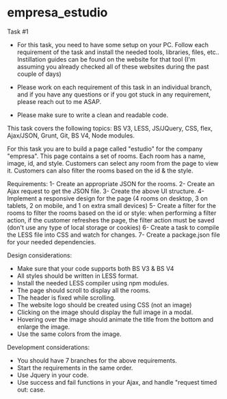 # empresa_estudio
Task #1

- For this task, you need to have some setup on your PC. Follow each requirement of the task and install the needed tools, libraries, files, etc.. Instillation guides can be found on the website for that tool (I'm assuming you already checked all of these websites during the past couple of days)

- Please work on each requirement of this task in an individual branch, and if you have any questions or if you got stuck in any requirement, please reach out to me ASAP. 

- Please make sure to write a clean and readable code.

This task covers the following topics: BS V3, LESS, JS/JQuery, CSS, flex, Ajax/JSON, Grunt, Git, BS V4, Node modules.

For this task you are to build a page called "estudio" for the company "empresa". This page contains a set of rooms. Each room has a name, image, id, and style. Customers can select any room from the page to view it. Customers can also filter the rooms based on the id & the style.


Requirements:
1- Create an appropriate JSON for the rooms.
2- Create an Ajax request to get the JSON file.
3- Create the above UI structure.
4- Implement a responsive design for the page (4 rooms on desktop, 3 on tablets, 2 on mobile, and 1 on extra small devices)
5- Create a filter for the rooms to filter the rooms based on the id or style: when performing a filter action, if the customer refreshes the page, the filter action must be saved (don't use any type of local storage or cookies)
6- Create a task to compile the LESS file into CSS and watch for changes.
7- Create a package.json file for your needed dependencies.

Design considerations:
- Make sure that your code supports both BS V3 & BS V4
- All styles should be written in LESS format.
- Install the needed LESS compiler using npm modules.
- The page should scroll to display all the rooms.
- The header is fixed while scrolling.
- The website logo should be created using CSS (not an image)
- Clicking on the image should display the full image in a modal.
- Hovering over the image should animate the title from the bottom and enlarge the image.
- Use the same colors from the image.

Development considerations:
- You should have 7 branches for the above requirements.
- Start the requirements in the same order.
- Use Jquery in your code.
- Use success and fail functions in your Ajax, and handle "request timed out: case.
